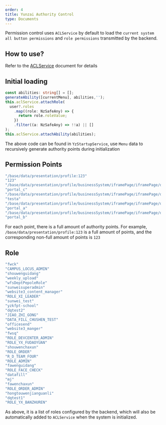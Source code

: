```yaml
---
order: 4
title: Yunzai Authority Control
type: Documents
---
```


Permission control uses `ACLService` by default to load the `current system all button permissions` and `role permissions` transmitted by the backend.

## How to use?

Refer to the [ACLService](/acl/getting-started) document for details


## Initial loading

```ts
const abilities: string[] = [];
generateAbility([currentMenu], abilities,'');
this.aclService.attachRole(
  user?.roles
    .map((role: NzSafeAny) => {
      return role.roleValue;
    })
    .filter((a: NzSafeAny) => !!a) || []
);
this.aclService.attachAbility(abilities);
```

The above code can be found in `YzStartupService`, use `Menu` data to recursively generate authority points during initialization

## Permission Points

```ts
"/base/data/presentation/profile:123"
"123"
"/base/data/presentation/profile/businessSystem/iframePage/iframePage/displayIndex:portal_c"
"portal_c"
"/base/data/presentation/profile/businessSystem/iframePage/iframePage/displayIndex:testa"
"testa"
"/base/data/presentation/profile/businessSystem/iframePage/iframePage/displayIndex:portal_a"
"portal_a"
"/base/data/presentation/profile/businessSystem/iframePage/iframePage/displayIndex:portal_b"
"portal_b"
```

For each point, there is a full amount of authority points. For example, `/base/data/presentation/profile:123` is a full amount of points, and the corresponding non-full amount of points is `123`


## Role

```ts
"fwck"
"CAMPUS_LOCUS_ADMIN"
"shouwenguidang"
"weekly_upload"
"wfsDeptPepoleRole"
"sunweisuperadmin"
"website3_content_manager"
"ROLE_XI_LEADER"
"sunwei_test"
"yzkfpt-school"
"dqtest2"
"JIAO_ZHI_GONG"
"DATA_FILL_CHUSHEN_TEST"
"officesend"
"website3_manger"
"fwsq"
"ROLE_DEVCENTER_ADMIN"
"ROLE_YX_FUDAOYUAN"
"shouwenchaxun"
"ROLE_ORDER"
"R_D_TEAM_FOUR"
"ROLE_ADMIN"
"fawenguidang"
"ROLE_FACE_CHECK"
"datafill"
"mj"
"fawenchaxun"
"ROLE_ORDER_ADMIN"
"hongtouwenjianguanli"
"dqtest1"
"ROLE_YX_BANZHUREN"
```
As above, it is a list of roles configured by the backend, which will also be automatically added to `ACLService` when the system is initialized.

